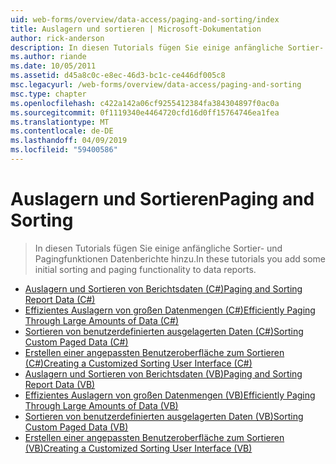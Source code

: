```yaml
---
uid: web-forms/overview/data-access/paging-and-sorting/index
title: Auslagern und sortieren | Microsoft-Dokumentation
author: rick-anderson
description: In diesen Tutorials fügen Sie einige anfängliche Sortier- und Pagingfunktionen Datenberichte hinzu.
ms.author: riande
ms.date: 10/05/2011
ms.assetid: d45a8c0c-e8ec-46d3-bc1c-ce446df005c8
msc.legacyurl: /web-forms/overview/data-access/paging-and-sorting
msc.type: chapter
ms.openlocfilehash: c422a142a06cf9255412384fa384304897f0ac0a
ms.sourcegitcommit: 0f1119340e4464720cfd16d0ff15764746ea1fea
ms.translationtype: MT
ms.contentlocale: de-DE
ms.lasthandoff: 04/09/2019
ms.locfileid: "59400586"
---
```

# <a name="paging-and-sorting"></a><span data-ttu-id="e2c82-103">Auslagern und Sortieren</span><span class="sxs-lookup"><span data-stu-id="e2c82-103">Paging and Sorting</span></span>

> <span data-ttu-id="e2c82-104">In diesen Tutorials fügen Sie einige anfängliche Sortier- und Pagingfunktionen Datenberichte hinzu.</span><span class="sxs-lookup"><span data-stu-id="e2c82-104">In these tutorials you add some initial sorting and paging functionality to data reports.</span></span>


- [<span data-ttu-id="e2c82-105">Auslagern und Sortieren von Berichtsdaten (C#)</span><span class="sxs-lookup"><span data-stu-id="e2c82-105">Paging and Sorting Report Data (C#)</span></span>](paging-and-sorting-report-data-cs.md)
- [<span data-ttu-id="e2c82-106">Effizientes Auslagern von großen Datenmengen (C#)</span><span class="sxs-lookup"><span data-stu-id="e2c82-106">Efficiently Paging Through Large Amounts of Data (C#)</span></span>](efficiently-paging-through-large-amounts-of-data-cs.md)
- [<span data-ttu-id="e2c82-107">Sortieren von benutzerdefinierten ausgelagerten Daten (C#)</span><span class="sxs-lookup"><span data-stu-id="e2c82-107">Sorting Custom Paged Data (C#)</span></span>](sorting-custom-paged-data-cs.md)
- [<span data-ttu-id="e2c82-108">Erstellen einer angepassten Benutzeroberfläche zum Sortieren (C#)</span><span class="sxs-lookup"><span data-stu-id="e2c82-108">Creating a Customized Sorting User Interface (C#)</span></span>](creating-a-customized-sorting-user-interface-cs.md)
- [<span data-ttu-id="e2c82-109">Auslagern und Sortieren von Berichtsdaten (VB)</span><span class="sxs-lookup"><span data-stu-id="e2c82-109">Paging and Sorting Report Data (VB)</span></span>](paging-and-sorting-report-data-vb.md)
- [<span data-ttu-id="e2c82-110">Effizientes Auslagern von großen Datenmengen (VB)</span><span class="sxs-lookup"><span data-stu-id="e2c82-110">Efficiently Paging Through Large Amounts of Data (VB)</span></span>](efficiently-paging-through-large-amounts-of-data-vb.md)
- [<span data-ttu-id="e2c82-111">Sortieren von benutzerdefinierten ausgelagerten Daten (VB)</span><span class="sxs-lookup"><span data-stu-id="e2c82-111">Sorting Custom Paged Data (VB)</span></span>](sorting-custom-paged-data-vb.md)
- [<span data-ttu-id="e2c82-112">Erstellen einer angepassten Benutzeroberfläche zum Sortieren (VB)</span><span class="sxs-lookup"><span data-stu-id="e2c82-112">Creating a Customized Sorting User Interface (VB)</span></span>](creating-a-customized-sorting-user-interface-vb.md)
